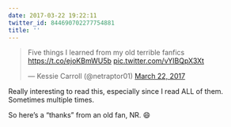 ```yaml
---
date: 2017-03-22 19:22:11
twitter_id: 844690702277754881
title: ''
---
```


<blockquote class="twitter-tweet"><p lang="en" dir="ltr">Five things I learned from my old terrible fanfics <a href="https://t.co/ejoKBmWU5b">https://t.co/ejoKBmWU5b</a> <a href="https://t.co/vYIBQpX3Xt">pic.twitter.com/vYIBQpX3Xt</a></p>&mdash; Kessie Carroll (@netraptor01) <a href="https://twitter.com/netraptor01/status/844676222219141121?ref_src=twsrc%5Etfw">March 22, 2017</a></blockquote>
<script async src="https://platform.twitter.com/widgets.js" charset="utf-8"></script>

Really interesting to read this, especially since I read ALL of them. Sometimes multiple times.

So here’s a “thanks” from an old fan, NR. 😄
